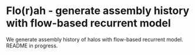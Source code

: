 # Flo(r)ah - generate assembly history with flow-based recurrent model

We generate assembly history of halos with flow-based recurrent model.
README in progress.
